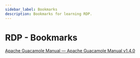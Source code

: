 ```yaml
---
sidebar_label: Bookmarks
description: Bookmarks for learning RDP.
---
```


# RDP - Bookmarks

[Apache Guacamole Manual — Apache Guacamole Manual v1.4.0](https://guacamole.apache.org/doc/gug/index.html)
